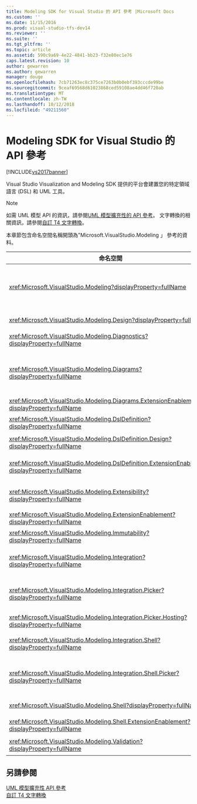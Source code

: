 ```yaml
---
title: Modeling SDK for Visual Studio 的 API 參考 |Microsoft Docs
ms.custom: ''
ms.date: 11/15/2016
ms.prod: visual-studio-tfs-dev14
ms.reviewer: ''
ms.suite: ''
ms.tgt_pltfrm: ''
ms.topic: article
ms.assetid: 590c9a69-4e22-4841-bb23-f32e80ec1e76
caps.latest.revision: 10
author: gewarren
ms.author: gewarren
manager: douge
ms.openlocfilehash: 7cb71263ec8c375ce7263b0b0ebf393cccde99be
ms.sourcegitcommit: 9ceaf69568d61023868ced59108ae4dd46f720ab
ms.translationtype: MT
ms.contentlocale: zh-TW
ms.lasthandoff: 10/12/2018
ms.locfileid: "49211560"
---
```

# <a name="api-reference-for-modeling-sdk-for-visual-studio"></a>Modeling SDK for Visual Studio 的 API 參考
[!INCLUDE[vs2017banner](../includes/vs2017banner.md)]

Visual Studio Visualization and Modeling SDK 提供的平台會建置您的特定領域語言 (DSL) 和 UML 工具。  
  
> [!NOTE]
>  如需 UML 模型 API 的資訊，請參閱[UML 模型擴充性的 API 參考](../modeling/api-reference-for-uml-modeling-extensibility.md)。 文字轉換的相關資訊，請參閱[自訂 T4 文字轉換](../modeling/customizing-t4-text-transformation.md)。  
  
 本章節包含命名空間名稱開頭為"Microsoft.VisualStudio.Modeling 」 參考的資料。  
  
|命名空間|內容|  
|---------------|-------------|  
|<xref:Microsoft.VisualStudio.Modeling?displayProperty=fullName>|例如 ModelElement，也就是您在 DSL 中定義的所有網域類別的基底類別的類別。|  
|<xref:Microsoft.VisualStudio.Modeling.Design?displayProperty=fullName>|形成 DSL 定義的一部分的類別。|  
|<xref:Microsoft.VisualStudio.Modeling.Diagnostics?displayProperty=fullName>|模型存放區檢視和效能的測量工具。|  
|<xref:Microsoft.VisualStudio.Modeling.Diagrams?displayProperty=fullName>|例如 ShapeElement，也就是您在 DSL 中定義的所有形狀的基底類別的類別。|  
|<xref:Microsoft.VisualStudio.Modeling.Diagrams.ExtensionEnablement?displayProperty=fullName>|筆勢和選取的方法。|  
|<xref:Microsoft.VisualStudio.Modeling.DslDefinition?displayProperty=fullName>|在 DSL 定義設計工具的 API。|  
|<xref:Microsoft.VisualStudio.Modeling.DslDefinition.Design?displayProperty=fullName>|在 DSL 定義設計工具的內部類別。|  
|<xref:Microsoft.VisualStudio.Modeling.DslDefinition.ExtensionEnablement?displayProperty=fullName>|可讓您擴充 DSL 設計工具與命令、 手勢和驗證的屬性。|  
|<xref:Microsoft.VisualStudio.Modeling.Extensibility?displayProperty=fullName>|擴充方法 ModelElement 可實作 DSL 擴充性。|  
|<xref:Microsoft.VisualStudio.Modeling.ExtensionEnablement?displayProperty=fullName>|擴充性屬性|  
|<xref:Microsoft.VisualStudio.Modeling.Immutability?displayProperty=fullName>|可讓您將模型的部分為唯讀。|  
|<xref:Microsoft.VisualStudio.Modeling.Integration?displayProperty=fullName>|Modelbus API，可協助您整合不同的模型。|  
|<xref:Microsoft.VisualStudio.Modeling.Integration.Picker?displayProperty=fullName>|對話方塊中，可讓使用者瀏覽至模型和建立 Modelbus 參考的項目。|  
|<xref:Microsoft.VisualStudio.Modeling.Integration.Picker.Hosting?displayProperty=fullName>|選擇器服務。|  
|<xref:Microsoft.VisualStudio.Modeling.Integration.Shell?displayProperty=fullName>|Modelbus 配接器架構[!INCLUDE[vsprvs](../includes/vsprvs-md.md)]。|  
|<xref:Microsoft.VisualStudio.Modeling.Integration.Shell.Picker?displayProperty=fullName>|選擇器 對話方塊，可讓使用者瀏覽至模型和建立 Modelbus 參考的項目。|  
|<xref:Microsoft.VisualStudio.Modeling.Shell?displayProperty=fullName>|Dsl 之間的介面和[!INCLUDE[vsprvs](../includes/vsprvs-md.md)]。|  
|<xref:Microsoft.VisualStudio.Modeling.Shell.ExtensionEnablement?displayProperty=fullName>|可讓您定義捷徑 （操作） 功能表命令。|  
|<xref:Microsoft.VisualStudio.Modeling.Validation?displayProperty=fullName>|可讓您定義驗證條件約束。|  
  
## <a name="see-also"></a>另請參閱  
 [UML 模型擴充性 API 參考](../modeling/api-reference-for-uml-modeling-extensibility.md)   
 [自訂 T4 文字轉換](../modeling/customizing-t4-text-transformation.md)



